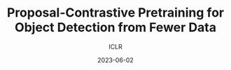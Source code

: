 ---
layout: seminar-post
title: "Proposal-Contrastive Pretraining for Object Detection from Fewer Data"
subtitle: 'ICLR'
categories: Computer Vision
tags: [Representation]
date: 2023-06-02
pdf_url: 'https://drive.google.com/file/d/1MHylY8k2Hfnz-hVHoTKhOAXOCiPBzGI6/view?usp=sharing'
---